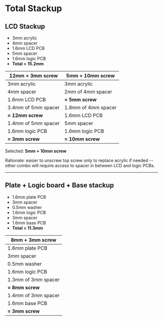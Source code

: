 # Total Stackup

## LCD Stackup

- 3mm acrylic
- 4mm spacer
- 1.6mm LCD PCB
- 5mm spacer
- 1.6mm logic PCB
- **Total = 15.2mm**

| 12mm + 3mm screw    | 5mm + 10mm screw    |
|---------------------|---------------------|
| 3mm acrylic         | 3mm acrylic         |
| 4mm spacer          | 2mm of 4mm spacer   |
| 1.6mm LCD PCB       | **= 5mm screw**     |
| 3.4mm of 5mm spacer | 1.8mm of 4mm spacer |
| **= 12mm screw**    | 1.6mm LCD PCB       |
| 1.4mm of 5mm spacer | 5mm spacer          |
| 1.6mm logic PCB     | 1.6mm logic PCB     |
| **= 3mm screw**     | **= 10mm screw**    |

Selected: **5mm + 10mm screw**

Rationale: easier to unscrew top screw only to replace acrylic if needed -- other combo will require access to spacer in between LCD and logic PCBs.

---

## Plate + Logic board + Base stackup

- 1.6mm plate PCB
- 3mm spacer
- 0.5mm washer
- 1.6mm logic PCB
- 3mm spacer
- 1.6mm base PCB
- **Total = 11.3mm**

| 8mm + 3mm screw     |
|---------------------|
| 1.6mm plate PCB     |
| 3mm spacer          |
| 0.5mm washer        |
| 1.6mm logic PCB     |
| 1.3mm of 3mm spacer |
| **= 8mm screw**     |
| 1.4mm of 3mm spacer |
| 1.6mm base PCB      |
| **= 3mm screw**     |